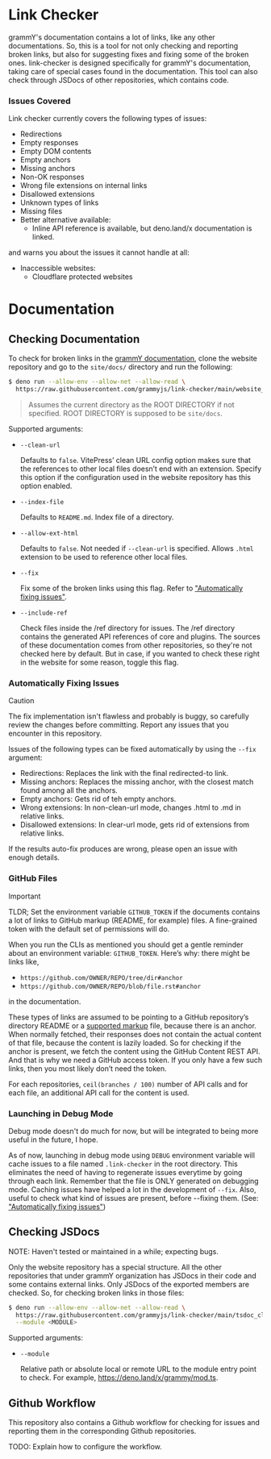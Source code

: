 # Link Checker

grammY's documentation contains a lot of links, like any other documentations.
So, this is a tool for not only checking and reporting broken links, but also for suggesting fixes and fixing some of the broken ones.
link-checker is designed specifically for grammY's documentation, taking care of special cases found in the documentation.
This tool can also check through JSDocs of other repositories, which contains code.

### Issues Covered

Link checker currently covers the following types of issues:

- Redirections
- Empty responses
- Empty DOM contents
- Empty anchors
- Missing anchors
- Non-OK responses
- Wrong file extensions on internal links
- Disallowed extensions
- Unknown types of links
- Missing files
- Better alternative available:
  - Inline API reference is available, but deno.land/x documentation is linked.

and warns you about the issues it cannot handle at all:

- Inaccessible websites:
  - Cloudflare protected websites

# Documentation

## Checking Documentation

To check for broken links in the [grammY documentation](https://github.com/grammyjs/website), clone the website repository and go
to the `site/docs/` directory and run the following:

```sh
$ deno run --allow-env --allow-net --allow-read \
  https://raw.githubusercontent.com/grammyjs/link-checker/main/website_cli.ts [ROOT DIRECTORY]
```

> Assumes the current directory as the ROOT DIRECTORY if not specified.
> ROOT DIRECTORY is supposed to be `site/docs`.

Supported arguments:

- `--clean-url`
  
  Defaults to `false`.
  VitePress’ clean URL config option makes sure that the references to other local files doesn’t end with an extension.
  Specify this option if the configuration used in the website repository has this option enabled.
- `--index-file`
  
  Defaults to `README.md`.
  Index file of a directory.
- `--allow-ext-html`
  
  Defaults to `false`.
  Not needed if `--clean-url` is specified.
  Allows `.html` extension to be used to reference other local files.
- `--fix`
  
  Fix some of the broken links using this flag.
  Refer to ["Automatically fixing issues"](#automatically-fixing-issues).
- `--include-ref`

  Check files inside the /ref directory for issues.
  The /ref directory contains the generated API references of core and plugins.
  The sources of these documentation comes from other repositories, so they're not checked here by default.
  But in case, if you wanted to check these right in the website for some reason, toggle this flag.

### Automatically Fixing Issues

> [!CAUTION]
> The fix implementation isn't flawless and probably is buggy, so carefully review the changes before committing.
> Report any issues that you encounter in this repository.

Issues of the following types can be fixed automatically by using the `--fix` argument:

- Redirections: Replaces the link with the final redirected-to link.
- Missing anchors: Replaces the missing anchor, with the closest match found among all the anchors.
- Empty anchors: Gets rid of teh empty anchors.
- Wrong extensions: In non-clean-url mode, changes .html to .md in relative links.
- Disallowed extensions: In clear-url mode, gets rid of extensions from relative links.

If the results auto-fix produces are wrong, please open an issue with enough details.

### GitHub Files

> [!IMPORTANT]
> TLDR; Set the environment variable `GITHUB_TOKEN` if the documents contains a lot of links to GitHub markup (README, for example) files.
> A fine-grained token with the default set of permissions will do.

When you run the CLIs as mentioned you should get a gentle reminder about an environment variable: `GITHUB_TOKEN`.
Here’s why: there might be links like,

- `https://github.com/OWNER/REPO/tree/dir#anchor`
- `https://github.com/OWNER/REPO/blob/file.rst#anchor`

in the documentation.

These types of links are assumed to be pointing to a GitHub repository’s directory README or a [supported markup](https://github.com/github/markup/blob/master/README.md#markups) file, because there is an anchor.
When normally fetched, their responses does not contain the actual content of that file, because the content is lazily loaded.
So for checking if the anchor is present, we fetch the content using the GitHub Content REST API.
And that is why we need a GitHub access token. If you only have a few such links, then you most likely don’t need the token.

For each repositories, `ceil(branches / 100)` number of API calls and for each file, an additional API call for the content is used.

### Launching in Debug Mode

Debug mode doesn't do much for now, but will be integrated to being more useful in the future, I hope.

As of now, launching in debug mode using `DEBUG` environment variable will cache issues to a file named `.link-checker` in the root directory.
This eliminates the need of having to regenerate issues everytime by going through each link.
Remember that the file is ONLY generated on debugging mode.
Caching issues have helped a lot in the development of `--fix`.
Also, useful to check what kind of issues are present, before --fixing them.
(See: ["Automatically fixing issues"](#automatically-fixing-issues))

## Checking JSDocs

NOTE: Haven't tested or maintained in a while; expecting bugs.

Only the website repository has a special structure.
All the other repositories that under grammY organization has JSDocs in their code and some contains external links.
Only JSDocs of the exported members are checked. So, for checking broken links in those files:

```sh
$ deno run --allow-env --allow-net --allow-read \
  https://raw.githubusercontent.com/grammyjs/link-checker/main/tsdoc_cli.ts \
  --module <MODULE>
```

Supported arguments:

- `--module`

  Relative path or absolute local or remote URL to the module entry point to check. For example,
  https://deno.land/x/grammy/mod.ts.

## Github Workflow

This repository also contains a Github workflow for checking for issues and reporting them in the corresponding Github repositories.

TODO: Explain how to configure the workflow.
